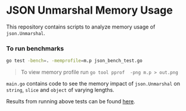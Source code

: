 # JSON Unmarshal Memory Usage

This repository contains scripts to analyze memory usage of `json.Unmarshal`.

### To run benchmarks

```bash
go test -bench=. -memprofile=m.p json_bench_test.go
```

> To view memory profile run `go tool pprof  -png m.p > out.png`

`main.go` contains code to see the memory impact of `json.Unmarshal` on `string`, `slice` and `object` of varying lengths.

Results from running above tests can be found [here](https://docs.google.com/spreadsheets/d/1HlYeD-kYBoGrPjAMCXUu5ObC-VGHb5EX1Gh4QlInSpo/edit?usp=sharing).